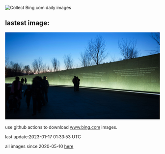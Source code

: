 ![Collect Bing.com daily images](https://github.com/counter2015/bing-daily-images/workflows/Collect%20Bing.com%20daily%20images/badge.svg)
## lastest image:
![](images/InscriptionWall.jpg)

use github actions to download www.bing.com images.

last update:2023-01-17 01:33:53 UTC

all images since 2020-05-10 [here](https://github.com/counter2015/bing-daily-images/tree/master/images) 
